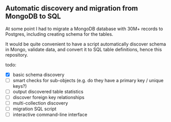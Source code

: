 ## Automatic discovery and migration from MongoDB to SQL

At some point I had to migrate a MongoDB database with 30M+ records to Postgres,
including creating schema for the tables.

It would be quite convenient to have a script automatically
discover schema in Mongo, validate data, and convert it to SQL table definitions,
hence this repository.

todo:
- [x] basic schema discovery
- [ ] smart checks for sub-objects (e.g. do they have a primary key / unique keys?)
- [ ] output discovered table statistics
- [ ] discover foreign key relationships
- [ ] multi-collection discovery
- [ ] migration SQL script
- [ ] interactive command-line interface